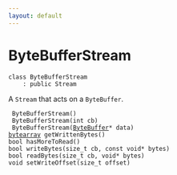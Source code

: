```yaml
---
layout: default
---
```


# ByteBufferStream

```
class ByteBufferStream
    : public Stream
```


A `Stream` that acts on a `ByteBuffer`.     

    
` ByteBufferStream()`<br>
` ByteBufferStream(int cb)`<br>
` ByteBufferStream(`[`ByteBuffer`](/oaknut/ref/data_group/ByteBuffer)`* data)`<br>
[`bytearray`](/oaknut/ref/base_group/bytearray)` getWrittenBytes()`<br>
`bool hasMoreToRead()`<br>
`bool writeBytes(size_t cb, const void* bytes)`<br>
`bool readBytes(size_t cb, void* bytes)`<br>
`void setWriteOffset(size_t offset)`<br>

